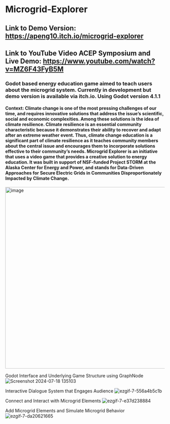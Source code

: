 # Microgrid-Explorer

## Link to Demo Version: https://apeng10.itch.io/microgrid-explorer
## Link to YouTube Video ACEP Symposium and Live Demo: https://www.youtube.com/watch?v=MZ6F43FyB5M 

### Godot based energy education game aimed to teach users about the microgrid system. Currently in development but demo version is available via itch.io. Using Godot version 4.1.1

#### Context: Climate change is one of the most pressing challenges of our time, and requires innovative solutions that address the issue’s scientific, social and economic complexities. Among these solutions is the idea of climate resilience. Climate resilience is an essential community characteristic because it demonstrates their ability to recover and adapt after an extreme weather event. Thus, climate change education is a significant part of climate resilience as it teaches community members about the central issue and encourages them to incorporate solutions effective to their community’s needs. Microgrid Explorer is an initiative that uses a video game that provides a creative solution to energy education. It was built in support of NSF-funded Project STORM at the Alaska Center for Energy and Power, and stands for Data-Driven Approaches for Secure Electric Grids in Communities Disproportionately Impacted by Climate Change. 

<img width="572" alt="image" src="https://github.com/user-attachments/assets/b2a05a70-1726-41f4-b43e-44feeecbdbeb">


Godot Interface and Underlying Game Structure using GraphNode
![Screenshot 2024-07-18 135103](https://github.com/user-attachments/assets/96a2dd69-a83b-4888-a1b3-b3d00b4b6ac8)


Interactive Dialogue System that Engages Audience
![ezgif-7-556a4b5c1b](https://github.com/user-attachments/assets/3345fbe0-0d9f-4e32-8c09-43b85e4bd727)


Connect and Interact with Microgrid Elements 
![ezgif-7-e37d238884](https://github.com/user-attachments/assets/019eb647-c99c-4569-8068-0644be2b59d7)


Add Microgrid Elements and Simulate Microgrid Behavior
![ezgif-7-da20621665](https://github.com/user-attachments/assets/19d8bc9e-85aa-4340-b135-ef551fd73e6d)

